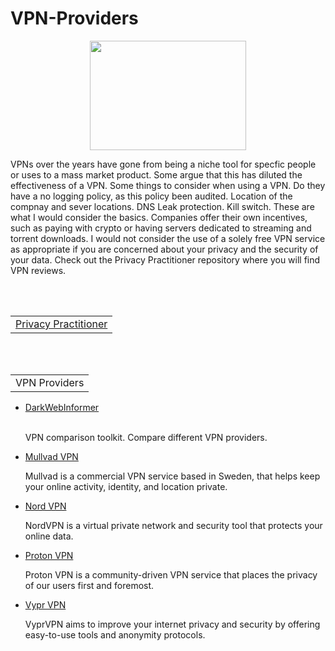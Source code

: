 # VPN-Providers
<p align="center">
      <img width="250" height="175" src="https://www.cqcore.uk/wp-content/uploads/2024/06/Screenshot-2024-06-13-122030.png">
    </p>VPNs over the years have gone from being a niche tool for specfic people or uses to a mass market product. Some argue that this has diluted the effectiveness of a VPN. Some things to consider when using a VPN. Do they have a no logging policy, as this policy been audited. Location of the compnay and sever locations. DNS Leak protection. Kill switch. These are what I would consider the basics. Companies offer their own incentives, such as paying with crypto or having servers dedicated to streaming and torrent downloads. I would not consider the use of a solely free VPN service as appropriate if you are concerned about your privacy and the security of your data. Check out the Privacy Practitioner repository where you will find VPN reviews. </p>
<br></br>
<table>
    <tr>
      <td><a href="https://github.com/cqcore/Privacy-Practitioners">Privacy Practitioner</a></td>
    </tr>
</table>
<br></br>
<table>
     <tr>
        <td>VPN Providers</td>
     </tr>
</table>
<ul>
   <li><a href="https://darkwebinformer.com/vpn-toolkit/">DarkWebInformer</a></li>
      <p>VPN comparison toolkit. Compare different VPN providers.</p>
   <li><a href="https://mullvad.net/en">Mullvad VPN</a></li>
     <p>Mullvad is a commercial VPN service based in Sweden, that helps keep your online activity, identity, and location private.</p>
   <li><a href="https://nordvpn.com/">Nord VPN</a></li>
     <p>NordVPN is a virtual private network and security tool that protects your online data.</p>
   <li><a href="https://protonvpn.com/">Proton VPN</a></li>
     <p>Proton VPN is a community-driven VPN service that places the privacy of our users first and foremost.</p>
   <li><a href="https://www.vyprvpn.com/">Vypr VPN</a></li> 
     <p>VyprVPN aims to improve your internet privacy and security by offering easy-to-use tools and anonymity protocols.</p>
</ul>
